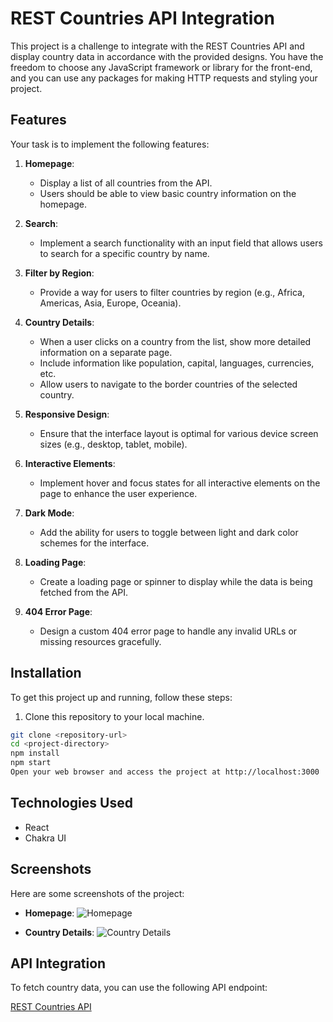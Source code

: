 # REST Countries API Integration

This project is a challenge to integrate with the REST Countries API and display country data in accordance with the provided designs. You have the freedom to choose any JavaScript framework or library for the front-end, and you can use any packages for making HTTP requests and styling your project.

## Features

Your task is to implement the following features:

1. **Homepage**:
   - Display a list of all countries from the API.
   - Users should be able to view basic country information on the homepage.

2. **Search**:
   - Implement a search functionality with an input field that allows users to search for a specific country by name.

3. **Filter by Region**:
   - Provide a way for users to filter countries by region (e.g., Africa, Americas, Asia, Europe, Oceania).

4. **Country Details**:
   - When a user clicks on a country from the list, show more detailed information on a separate page.
   - Include information like population, capital, languages, currencies, etc.
   - Allow users to navigate to the border countries of the selected country.

5. **Responsive Design**:
   - Ensure that the interface layout is optimal for various device screen sizes (e.g., desktop, tablet, mobile).

6. **Interactive Elements**:
   - Implement hover and focus states for all interactive elements on the page to enhance the user experience.

7. **Dark Mode**:
   - Add the ability for users to toggle between light and dark color schemes for the interface.

8. **Loading Page**:
   - Create a loading page or spinner to display while the data is being fetched from the API.

9. **404 Error Page**:
   - Design a custom 404 error page to handle any invalid URLs or missing resources gracefully.

## Installation

To get this project up and running, follow these steps:

1. Clone this repository to your local machine.

```bash
git clone <repository-url>
cd <project-directory>
npm install
npm start
Open your web browser and access the project at http://localhost:3000
```

## Technologies Used
- React
- Chakra UI

## Screenshots

Here are some screenshots of the project:

- **Homepage**:
  ![Homepage](/path/to/main-screenshot.png)

- **Country Details**:
  ![Country Details](/path/to/country-details-screenshot.png)

## API Integration

To fetch country data, you can use the following API endpoint:

[REST Countries API](https://restcountries.com/v3.1/all)